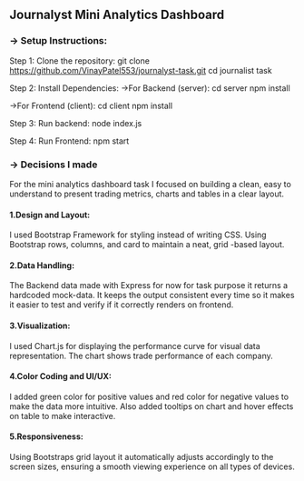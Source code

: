 ## Journalyst Mini Analytics Dashboard

### -> Setup Instructions:

Step 1: Clone the repository:
  git clone https://github.com/VinayPatel553/journalyst-task.git
  cd journalist task

Step 2: Install Dependencies: 
	->For Backend (server):
      cd server 
      npm install

  ->For Frontend (client):
      cd client
      npm install 
      
Step 3: Run backend:
	node index.js
  
Step 4: Run Frontend:
	npm start 


### -> Decisions I made 

For the mini analytics dashboard task I focused on building a clean, easy to understand to present trading metrics, charts and tables in a clear layout.

#### 1.Design and Layout:
I used Bootstrap Framework for styling instead of writing CSS. Using Bootstrap rows, columns, and card to maintain a neat, grid -based layout.

#### 2.Data Handling:
The Backend data made with Express for now for task purpose it returns a hardcoded mock-data. It keeps the output consistent every time so it makes it easier to test and verify if it correctly renders on frontend.

#### 3.Visualization:
I used Chart.js for displaying the performance curve for visual data representation. The chart shows trade performance of each company.

#### 4.Color Coding and UI/UX:
I added green color for positive values and red color for negative values to make the data more intuitive. Also added tooltips on chart and hover effects on table to make interactive.

#### 5.Responsiveness:
Using Bootstraps grid layout it automatically adjusts accordingly to the screen sizes, ensuring a smooth viewing experience on all types of devices.

